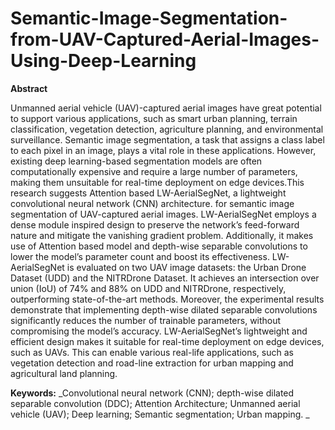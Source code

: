 # Semantic-Image-Segmentation-from-UAV-Captured-Aerial-Images-Using-Deep-Learning

**Abstract**


Unmanned aerial vehicle (UAV)-captured aerial images have great potential to support
various applications, such as smart urban planning, terrain classification, vegetation
detection, agriculture planning, and environmental surveillance. Semantic image
segmentation, a task that assigns a class label to each pixel in an image, plays a vital
role in these applications. However, existing deep learning-based segmentation models are
often computationally expensive and require a large number of parameters, making them
unsuitable for real-time deployment on edge devices.This research suggests Attention
based LW-AerialSegNet, a lightweight convolutional neural network (CNN) architecture.
for semantic image segmentation of UAV-captured aerial images. LW-AerialSegNet
employs a dense module inspired design to preserve the network’s feed-forward nature and
mitigate the vanishing gradient problem. Additionally, it makes use of Attention based
model and depth-wise separable convolutions to lower the model’s parameter count and
boost its effectiveness. LW-AerialSegNet is evaluated on two UAV image datasets: the
Urban Drone Dataset (UDD) and the NITRDrone Dataset. It achieves an intersection
over union (IoU) of 74% and 88% on UDD and NITRDrone, respectively, outperforming
state-of-the-art methods. Moreover, the experimental results demonstrate that implementing
depth-wise dilated separable convolutions significantly reduces the number of trainable
parameters, without compromising the model’s accuracy. LW-AerialSegNet’s lightweight
and efficient design makes it suitable for real-time deployment on edge devices, such as
UAVs. This can enable various real-life applications, such as vegetation detection and
road-line extraction for urban mapping and agricultural land planning.

**Keywords:** _Convolutional neural network (CNN); depth-wise dilated separable
convolution (DDC); Attention Architecture; Unmanned aerial vehicle (UAV); Deep
learning; Semantic segmentation; Urban mapping.
_
